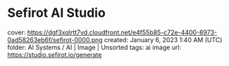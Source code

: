 # Sefirot AI Studio

cover: https://dgf3xqlrtt7vd.cloudfront.net/e4f55b85-c72e-4400-8973-0ad58263eb6f/sefirot-0000.png
created: January 6, 2023 1:40 AM (UTC)
folder: AI Systems / AI | Image | Unsorted
tags: ai image
url: https://studio.sefirot.io/generate